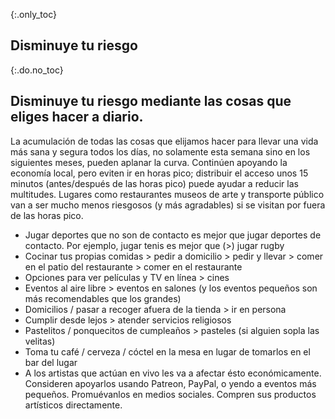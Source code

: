{:.only_toc}
## Disminuye tu riesgo

{:.do.no_toc}
## Disminuye tu riesgo mediante las cosas que eliges hacer a diario.

La acumulación de todas las cosas que elijamos hacer para llevar una vida más sana y segura todos los días, no solamente esta semana sino en los siguientes meses, pueden aplanar la curva. Continúen apoyando la economía local, pero eviten ir en horas pico; distribuir el acceso unos 15 minutos (antes/después de las horas pico) puede ayudar a reducir las multitudes. Lugares como restaurantes museos de arte y transporte público van a ser mucho menos riesgosos (y más agradables) si se visitan por fuera de las horas pico. 

- Jugar deportes que no son de contacto es mejor que jugar deportes de contacto. Por ejemplo, jugar tenis es mejor que (\>) jugar rugby
- Cocinar tus propias comidas \> pedir a domicilio \> pedir y llevar \> comer en el patio del restaurante \> comer en el restaurante
- Opciones para ver películas y TV en línea \> cines
- Eventos al aire libre \> eventos en salones (y los eventos pequeños son más recomendables que los grandes)
- Domicilios / pasar a recoger afuera de la tienda \> ir en persona
- Cumplir desde lejos \> atender servicios religiosos
- Pastelitos / ponquecitos de cumpleaños \> pasteles (si alguien sopla las velitas)
- Toma tu café / cerveza / cóctel en la mesa en lugar de tomarlos en el bar del lugar
- A los artistas que actúan en vivo les va a afectar ésto económicamente. Consideren apoyarlos usando Patreon, PayPal, o yendo a eventos más pequeños. Promuévanlos en medios sociales. Compren sus productos artísticos directamente.
